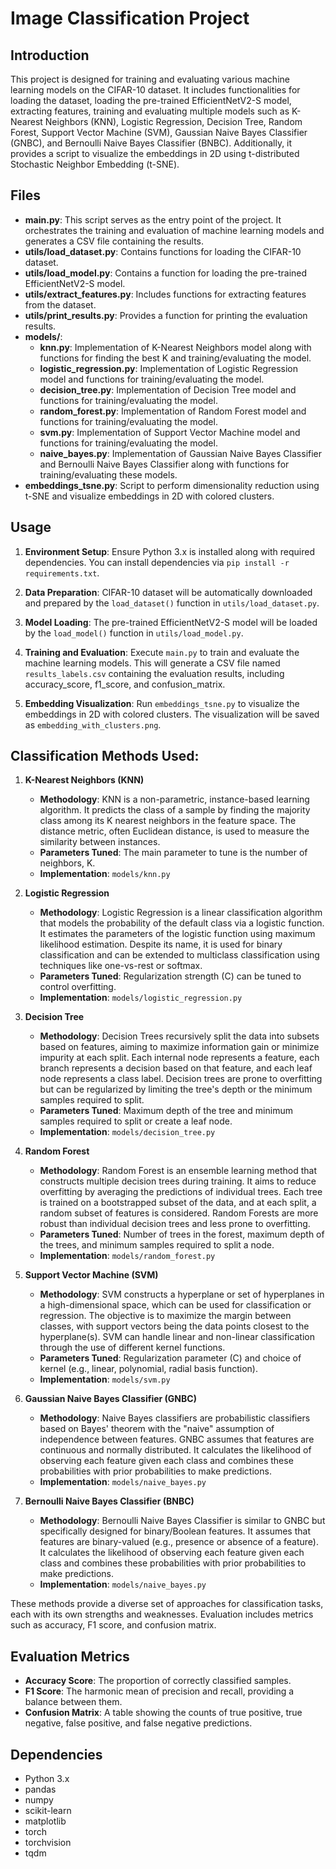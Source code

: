 # Image Classification Project

## Introduction
This project is designed for training and evaluating various machine learning models on the CIFAR-10 dataset. It includes functionalities for loading the dataset, loading the pre-trained EfficientNetV2-S model, extracting features, training and evaluating multiple models such as K-Nearest Neighbors (KNN), Logistic Regression, Decision Tree, Random Forest, Support Vector Machine (SVM), Gaussian Naive Bayes Classifier (GNBC), and Bernoulli Naive Bayes Classifier (BNBC). Additionally, it provides a script to visualize the embeddings in 2D using t-distributed Stochastic Neighbor Embedding (t-SNE).

## Files
- **main.py**: This script serves as the entry point of the project. It orchestrates the training and evaluation of machine learning models and generates a CSV file containing the results.
- **utils/load_dataset.py**: Contains functions for loading the CIFAR-10 dataset.
- **utils/load_model.py**: Contains a function for loading the pre-trained EfficientNetV2-S model.
- **utils/extract_features.py**: Includes functions for extracting features from the dataset.
- **utils/print_results.py**: Provides a function for printing the evaluation results.
- **models/**:
  - **knn.py**: Implementation of K-Nearest Neighbors model along with functions for finding the best K and training/evaluating the model.
  - **logistic_regression.py**: Implementation of Logistic Regression model and functions for training/evaluating the model.
  - **decision_tree.py**: Implementation of Decision Tree model and functions for training/evaluating the model.
  - **random_forest.py**: Implementation of Random Forest model and functions for training/evaluating the model.
  - **svm.py**: Implementation of Support Vector Machine model and functions for training/evaluating the model.
  - **naive_bayes.py**: Implementation of Gaussian Naive Bayes Classifier and Bernoulli Naive Bayes Classifier along with functions for training/evaluating these models.
- **embeddings_tsne.py**: Script to perform dimensionality reduction using t-SNE and visualize embeddings in 2D with colored clusters.

## Usage
1. **Environment Setup**: Ensure Python 3.x is installed along with required dependencies. You can install dependencies via `pip install -r requirements.txt`.
   
2. **Data Preparation**: CIFAR-10 dataset will be automatically downloaded and prepared by the `load_dataset()` function in `utils/load_dataset.py`.
   
3. **Model Loading**: The pre-trained EfficientNetV2-S model will be loaded by the `load_model()` function in `utils/load_model.py`.
   
4. **Training and Evaluation**: Execute `main.py` to train and evaluate the machine learning models. This will generate a CSV file named `results_labels.csv` containing the evaluation results, including accuracy_score, f1_score, and confusion_matrix.

5. **Embedding Visualization**: Run `embeddings_tsne.py` to visualize the embeddings in 2D with colored clusters. The visualization will be saved as `embedding_with_clusters.png`.

## Classification Methods Used:

1. **K-Nearest Neighbors (KNN)**
   - **Methodology**: KNN is a non-parametric, instance-based learning algorithm. It predicts the class of a sample by finding the majority class among its K nearest neighbors in the feature space. The distance metric, often Euclidean distance, is used to measure the similarity between instances.
   - **Parameters Tuned**: The main parameter to tune is the number of neighbors, K.
   - **Implementation**: `models/knn.py`

2. **Logistic Regression**
   - **Methodology**: Logistic Regression is a linear classification algorithm that models the probability of the default class via a logistic function. It estimates the parameters of the logistic function using maximum likelihood estimation. Despite its name, it is used for binary classification and can be extended to multiclass classification using techniques like one-vs-rest or softmax.
   - **Parameters Tuned**: Regularization strength (C) can be tuned to control overfitting.
   - **Implementation**: `models/logistic_regression.py`

3. **Decision Tree**
   - **Methodology**: Decision Trees recursively split the data into subsets based on features, aiming to maximize information gain or minimize impurity at each split. Each internal node represents a feature, each branch represents a decision based on that feature, and each leaf node represents a class label. Decision trees are prone to overfitting but can be regularized by limiting the tree's depth or the minimum samples required to split.
   - **Parameters Tuned**: Maximum depth of the tree and minimum samples required to split or create a leaf node.
   - **Implementation**: `models/decision_tree.py`

4. **Random Forest**
   - **Methodology**: Random Forest is an ensemble learning method that constructs multiple decision trees during training. It aims to reduce overfitting by averaging the predictions of individual trees. Each tree is trained on a bootstrapped subset of the data, and at each split, a random subset of features is considered. Random Forests are more robust than individual decision trees and less prone to overfitting.
   - **Parameters Tuned**: Number of trees in the forest, maximum depth of the trees, and minimum samples required to split a node.
   - **Implementation**: `models/random_forest.py`

5. **Support Vector Machine (SVM)**
   - **Methodology**: SVM constructs a hyperplane or set of hyperplanes in a high-dimensional space, which can be used for classification or regression. The objective is to maximize the margin between classes, with support vectors being the data points closest to the hyperplane(s). SVM can handle linear and non-linear classification through the use of different kernel functions.
   - **Parameters Tuned**: Regularization parameter (C) and choice of kernel (e.g., linear, polynomial, radial basis function).
   - **Implementation**: `models/svm.py`

6. **Gaussian Naive Bayes Classifier (GNBC)**
   - **Methodology**: Naive Bayes classifiers are probabilistic classifiers based on Bayes' theorem with the "naive" assumption of independence between features. GNBC assumes that features are continuous and normally distributed. It calculates the likelihood of observing each feature given each class and combines these probabilities with prior probabilities to make predictions.
   - **Implementation**: `models/naive_bayes.py`

7. **Bernoulli Naive Bayes Classifier (BNBC)**
   - **Methodology**: Bernoulli Naive Bayes Classifier is similar to GNBC but specifically designed for binary/Boolean features. It assumes that features are binary-valued (e.g., presence or absence of a feature). It calculates the likelihood of observing each feature given each class and combines these probabilities with prior probabilities to make predictions.
   - **Implementation**: `models/naive_bayes.py`

These methods provide a diverse set of approaches for classification tasks, each with its own strengths and weaknesses. Evaluation includes metrics such as accuracy, F1 score, and confusion matrix.

## Evaluation Metrics
- **Accuracy Score**: The proportion of correctly classified samples.
- **F1 Score**: The harmonic mean of precision and recall, providing a balance between them.
- **Confusion Matrix**: A table showing the counts of true positive, true negative, false positive, and false negative predictions.

## Dependencies
- Python 3.x
- pandas
- numpy
- scikit-learn
- matplotlib
- torch
- torchvision
- tqdm
